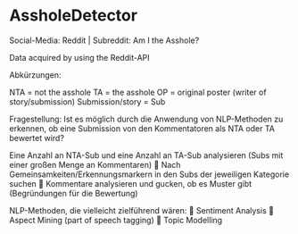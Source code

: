 # AssholeDetector

Social-Media: Reddit | Subreddit: Am I the Asshole?

Data acquired by using the Reddit-API

Abkürzungen:

NTA = not the asshole
TA = the asshole
OP = original poster (writer of story/submission)
Submission/story = Sub

Fragestellung: Ist es möglich durch die Anwendung von NLP-Methoden zu erkennen, ob eine Submission von den Kommentatoren als NTA oder TA bewertet wird?

Eine Anzahl an NTA-Sub und eine Anzahl an TA-Sub analysieren (Subs mit einer großen Menge an Kommentaren)
	Nach Gemeinsamkeiten/Erkennungsmarkern in den Subs der jeweiligen Kategorie suchen
	Kommentare analysieren und gucken, ob es Muster gibt (Begründungen für die Bewertung)


NLP-Methoden, die vielleicht zielführend wären:
	Sentiment Analysis
	Aspect Mining (part of speech tagging)
	Topic Modelling
